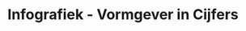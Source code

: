 ---
title: Infografiek - Vormgever in Cijfers
slug : vormgever-in-cijfers
description: "De studenten CMO visualiseerden de resultaten van een bevraging naar de drijfveren van grafische vormgevers"
type: intern
members:
    - name : "Simon Van Damme"
      major: Crossmedia-ontwerp
      minor: Graphic Design
      academic-year: 3de jaar
thumbnail:
    url: "thumbnail.jpg"
    alt: ""
    height: 1
    width: 1
    text-color: "cb4b4a"
    background-color: "cb4b4a"
media:
    - url : "1.jpg"
      type: image
      text: "De bedoeling van een infografiek is om cijfermateriaal te visualiseren zodat de informatie makkelijker verteerbaar wordt voor een breder publiek" 
    - url : "2.jpg"
      type: image
    - url : "3.jpg"
      type: image
created: 20/01/2017
order: 13
---